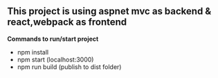 
## This project is using aspnet mvc as backend & react,webpack as frontend

**Commands to run/start project**
> 
  * npm install
  * npm start  (localhost:3000)
  * npm run build (publish to dist folder)

